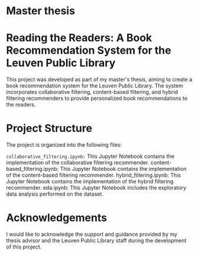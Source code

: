 # Master thesis 
# Reading the Readers: A Book Recommendation System for the Leuven Public Library

This project was developed as part of my master's thesis, aiming to create a book recommendation system for the Leuven Public Library. The system incorporates collaborative filtering, content-based filtering, and hybrid filtering recommenders to provide personalized book recommendations to the readers.

# Project Structure
The project is organized into the following files:

`collaborative_filtering.ipynb:` This Jupyter Notebook contains the implementation of the collaborative filtering recommender.
content-based_filtering.ipynb: This Jupyter Notebook contains the implementation of the content-based filtering recommender.
hybrid_filtering.ipynb: This Jupyter Notebook contains the implementation of the hybrid filtering recommender.
eda.ipynb: This Jupyter Notebook includes the exploratory data analysis performed on the dataset.

# Acknowledgements
I would like to acknowledge the support and guidance provided by my thesis advisor and the Leuven Public Library staff during the development of this project.

 
